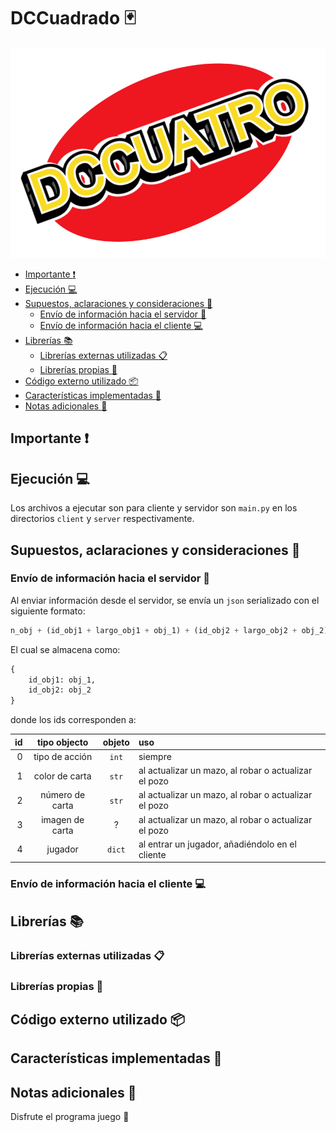 # DCCuadrado :black_joker:

![DCCuadrado](.readme/logo.png)

- [Importante :heavy_exclamation_mark:](#importante-%e2%9d%97%ef%b8%8f)
- [Ejecución :computer:](#ejecuci%c3%b3n-%f0%9f%92%bb)
- [Supuestos, aclaraciones y consideraciones :thinking:](#supuestos-aclaraciones-y-consideraciones-%f0%9f%a4%94)
  - [Envío de información hacia el servidor :penguin:](#env%c3%ado-de-informaci%c3%b3n-hacia-el-servidor-%f0%9f%90%a7)
  - [Envío de información hacia el cliente :computer:](#env%c3%ado-de-informaci%c3%b3n-hacia-el-cliente-%f0%9f%92%bb)
- [Librerías :books:](#librer%c3%adas-%f0%9f%93%9a)
  - [Librerías externas utilizadas :clipboard:](#librer%c3%adas-externas-utilizadas-%f0%9f%93%8b)
  - [Librerías propias :pencil:](#librer%c3%adas-propias-%f0%9f%93%9d)
- [Código externo utilizado :package:](#c%c3%b3digo-externo-utilizado-%f0%9f%93%a6)
- [Características implementadas :wrench:](#caracter%c3%adsticas-implementadas-%f0%9f%94%a7)
- [Notas adicionales :moyai:](#notas-adicionales-%f0%9f%97%bf)

## Importante :heavy_exclamation_mark:

## Ejecución :computer:

Los archivos a ejecutar son para cliente y servidor son
`main.py` en los directorios `client` y `server` respectivamente.


## Supuestos, aclaraciones y consideraciones :thinking:

### Envío de información hacia el servidor :penguin:

Al enviar información desde el servidor, se envía un
`json` serializado con el siguiente formato:

```py
n_obj + (id_obj1 + largo_obj1 + obj_1) + (id_obj2 + largo_obj2 + obj_2) + ...
```

El cual se almacena como:

```py
{
    id_obj1: obj_1,
    id_obj2: obj_2
}
```

donde los ids corresponden a:

| id | tipo objecto    | objeto  |uso     |
| -: | :-------------: | :-----: | :------ |
|  0 | tipo de acción  | `int`   | siempre |
|  1 | color de carta  | `str`   | al actualizar un mazo, al robar o actualizar el pozo |
|  2 | número de carta | `str`   | al actualizar un mazo, al robar o actualizar el pozo |
|  3 | imagen de carta | ?       | al actualizar un mazo, al robar o actualizar el pozo |
|  4 | jugador         | `dict`  | al entrar un jugador, añadiéndolo en el cliente  |

### Envío de información hacia el cliente :computer:

## Librerías :books:

### Librerías externas utilizadas :clipboard:

### Librerías propias :pencil:

## Código externo utilizado :package:

## Características implementadas :wrench:

## Notas adicionales :moyai:

Disfrute el programa juego :tada:

